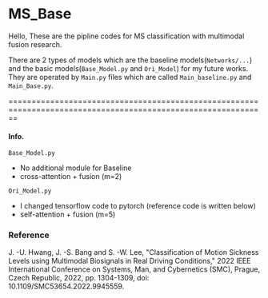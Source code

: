 # MS_Base
Hello, 
These are the pipline codes for MS classification with multimodal fusion research.

There are 2 types of models which are the baseline models(`Networks/...`) and the basic models(`Base_Model.py` and `Ori_Model`) for my future works.
They are operated by `Main.py` files which are called `Main_baseline.py` and `Main_Base.py`.


==============================================================================================================
#### Info.
`Base_Model.py` 
- No additional module for Baseline
- cross-attention + fusion (m=2)

`Ori_Model.py `
- I changed tensorflow code to pytorch (reference code is written below)  
- self-attention + fusion (m=5)

### Reference
J. -U. Hwang, J. -S. Bang and S. -W. Lee, "Classification of Motion Sickness Levels using Multimodal Biosignals in Real Driving Conditions," 2022 IEEE International Conference on Systems, Man, and Cybernetics (SMC), Prague, Czech Republic, 2022, pp. 1304-1309, doi: 10.1109/SMC53654.2022.9945559.
